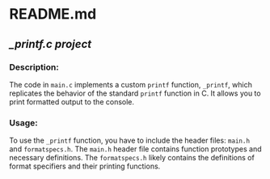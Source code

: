 # README.md
## *_printf.c project*

 

### Description:
The code in `main.c` implements a custom `printf` function, `_printf`, which replicates the behavior of the standard `printf` function in C. It allows you to print formatted output to the console.

### Usage:
To use the `_printf` function, you have to include the header files: `main.h` and `formatspecs.h`. The `main.h` header file contains function prototypes and necessary definitions. The `formatspecs.h` likely contains the definitions of format specifiers and their printing functions.


<!--stackedit_data:
eyJoaXN0b3J5IjpbLTEyMDkzNDU1NDcsLTY0ODE2NjI0NF19
-->